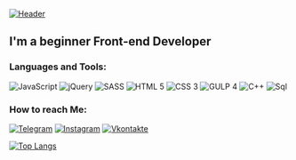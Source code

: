 [![Header](https://github.com/ivar1amov/ivar1amov/blob/main/assets/hello.gif)](https://www.vk.com/ivar1amov)

## I'm a beginner Front-end Developer

### Languages and Tools:

![JavaScript](https://img.shields.io/badge/-JavaScript-090909?style=for-the-badge&logo=JavaScript&logoColor=E9D54D)
![jQuery](https://img.shields.io/badge/-jQuery-090909?style=for-the-badge&logo=jquery&logoColor=78CFF5)
![SASS](https://img.shields.io/badge/-sass-090909?style=for-the-badge&logo=sass&logoColor=BF4080)
![HTML 5](https://img.shields.io/badge/-HTML%205-090909?style=for-the-badge&logo=html5&logoColor=E64D26)
![CSS 3](https://img.shields.io/badge/-css%203-090909?style=for-the-badge&logo=css3&logoColor=0745B4)
![GULP 4](https://img.shields.io/badge/-gulp%204-090909?style=for-the-badge&logo=gulp&logoColor=CF4647)
![C++](https://img.shields.io/badge/-C++-090909?style=for-the-badge&logo=C%2b%2b&logoColor=6296CC)
![Sql](https://img.shields.io/badge/-Sql-090909?style=for-the-badge&logo=mysql&logoColor=00648B)

### How to reach Me:

[![Telegram](https://img.shields.io/badge/-Telegram-090909?style=for-the-badge&logo=telegram&logoColor=27A0D9)](https://t.me/ivar1amov)
[![Instagram](https://img.shields.io/badge/-Instagram-090909?style=for-the-badge&logo=instagram&logoColor=B4068E)](https://www.instagram.com/ivar1amov)
[![Vkontakte](https://img.shields.io/badge/-Vkontakte-090909?style=for-the-badge&logo=Vk&logoColor=4F7DB3)](https://vk.com/ivar1amov)


[![Top Langs](https://github-readme-stats.vercel.app/api/top-langs/?username=anuraghazra&layout=compact)](https://github.com/anuraghazra/github-readme-stats)
